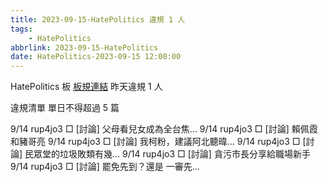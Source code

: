 ```yaml
---
title: 2023-09-15-HatePolitics 違規 1 人
tags:
    - HatePolitics
abbrlink: 2023-09-15-HatePolitics
date: HatePolitics-2023-09-15 12:00:00
---
```

HatePolitics 板 [板規連結](https://www.ptt.cc/bbs/HatePolitics/M.1617115262.A.D60.html)
昨天違規 1 人
<!-- more -->

違規清單
單日不得超過 5 篇

9/14 rup4jo3 □ [討論] 父母看兒女成為全台焦…
9/14 rup4jo3 □ [討論] 賴佩霞和豬哥亮
9/14 rup4jo3 □ [討論] 我柯粉，建議阿北聽暐…
9/14 rup4jo3 □ [討論] 民眾堂的垃圾敗類有幾…
9/14 rup4jo3 □ [討論] 貪污市長分享給職場新手
9/14 rup4jo3 □ [討論] 罷免先到？還是 一審先…